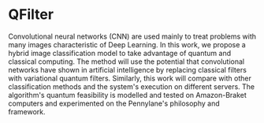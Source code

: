 # QFilter
Convolutional neural networks (CNN) are used mainly to treat problems with many images characteristic of  Deep  Learning. In this work, we propose a hybrid image classification model to take advantage of quantum and classical computing. The method will use the potential that convolutional networks have shown in artificial intelligence by replacing classical filters with variational quantum filters. Similarly, this work will compare with other classification methods and the system's execution on different servers. The algorithm's quantum feasibility is modelled and tested on Amazon-Braket computers and experimented on the Pennylane's philosophy and framework.
